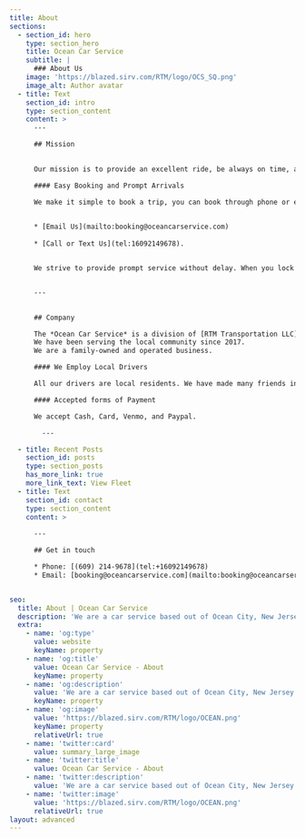 ```yaml
---
title: About
sections:
  - section_id: hero
    type: section_hero
    title: Ocean Car Service
    subtitle: |
      ### About Us
    image: 'https://blazed.sirv.com/RTM/logo/OCS_SQ.png'
    image_alt: Author avatar
  - title: Text
    section_id: intro
    type: section_content
    content: >
      ---

      ## Mission
      

      Our mission is to provide an excellent ride, be always on time, and never miss a deadline.

      #### Easy Booking and Prompt Arrivals

      We make it simple to book a trip, you can book through phone or email:
      

      * [Email Us](mailto:booking@oceancarservice.com)
  
      * [Call or Text Us](tel:16092149678).


      We strive to provide prompt service without delay. When you lock in your pickup time in advance, you can rest easy knowing OCS has your trip covered. You're in good hands with Ocean Car Service.


      ---
      

      ## Company

      The *Ocean Car Service* is a division of [RTM Transportation LLC](https://rtmtransit.com/). 
      We have been serving the local community since 2017.
      We are a family-owned and operated business.

      #### We Employ Local Drivers

      All our drivers are local residents. We have made many friends in this industry over the years, and we would love to get to know you as well.

      #### Accepted forms of Payment

      We accept Cash, Card, Venmo, and Paypal.

        ---

  - title: Recent Posts
    section_id: posts
    type: section_posts
    has_more_link: true
    more_link_text: View Fleet
  - title: Text
    section_id: contact
    type: section_content
    content: >
      
      ---

      ## Get in touch

      * Phone: [(609) 214-9678](tel:+16092149678)
      * Email: [booking@oceancarservice.com](mailto:booking@oceancarservice.com)


seo:
  title: About | Ocean Car Service
  description: 'We are a car service based out of Ocean City, New Jersey. We have been serving the local community since 2017.'
  extra:
    - name: 'og:type'
      value: website
      keyName: property
    - name: 'og:title'
      value: Ocean Car Service - About
      keyName: property
    - name: 'og:description'
      value: 'We are a car service based out of Ocean City, New Jersey. We have been serving the local community since 2017.'
      keyName: property
    - name: 'og:image'
      value: 'https://blazed.sirv.com/RTM/logo/OCEAN.png'
      keyName: property
      relativeUrl: true
    - name: 'twitter:card'
      value: summary_large_image
    - name: 'twitter:title'
      value: Ocean Car Service - About
    - name: 'twitter:description'
      value: 'We are a car service based out of Ocean City, New Jersey. We have been serving the local community since 2017.'
    - name: 'twitter:image'
      value: 'https://blazed.sirv.com/RTM/logo/OCEAN.png'
      relativeUrl: true
layout: advanced
---
```

